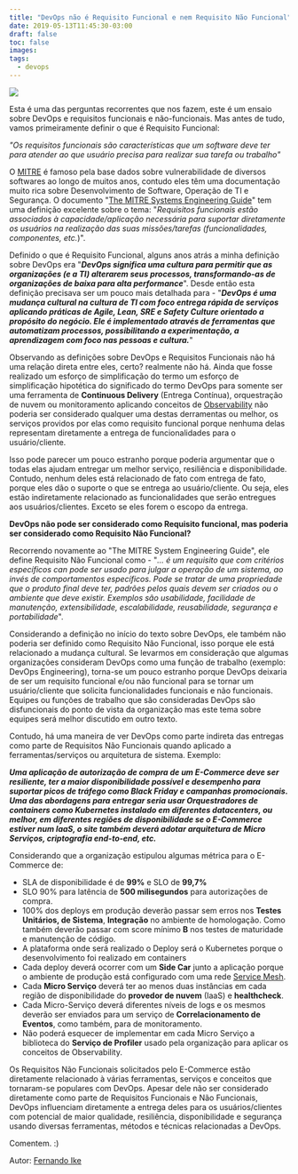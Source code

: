```yaml
---
title: "DevOps não é Requisito Funcional e nem Requisito Não Funcional"
date: 2019-05-13T11:45:30-03:00
draft: false
toc: false
images:
tags: 
  - devops
---
```

![](/images/aaron-burden-680463-unsplash.jpg)

Esta é uma das perguntas recorrentes que nos fazem, este é um ensaio sobre DevOps e requisitos funcionais e não-funcionais. Mas antes de tudo, vamos primeiramente definir o que é Requisito Funcional:

*"Os requisitos funcionais são características que um software deve ter para atender ao que usuário precisa para realizar sua tarefa ou trabalho"*

O [MITRE](https://www.mitre.org/) é famoso pela base dados sobre vulnerabilidade de diversos softwares ao longo de muitos anos, contudo eles têm uma documentação muito rica sobre Desenvolvimento de Software, Operação de TI e Segurança. O documento "[The MITRE Systems Engineering Guide](https://www.mitre.org/publications/technical-papers/the-mitre-systems-engineering-guide)" tem uma definição excelente sobre o tema: "*Requisitos funcionais estão associados à capacidade/aplicação necessária para suportar diretamente os usuários na realização das suas missões/tarefas (funcionalidades, componentes, etc.*)".

Definido o que é Requisito Funcional, alguns anos atrás a minha definição sobre DevOps era "***DevOps significa uma cultura para permitir que as organizações (e a TI) alterarem seus processos, transformando-as de organizações de baixa para alta performance***".  Desde então esta definição precisava ser um pouco mais detalhada para - "***DevOps é uma mudança cultural na cultura de TI com foco entrega rápida de serviços aplicando práticas de Agile, Lean, SRE e Safety Culture orientado a propósito do **negócio**. Ele é implementado através de ferramentas que automatizam processos, possibilitando a experimentação, a aprendizagem com foco nas pessoas e cultura.***"

Observando as definições sobre DevOps e Requisitos Funcionais não há uma relação direta entre eles, certo?  realmente não há. Ainda que fosse realizado um esforço de simplificação do termo um esforço de simplificação hipotética do significado do termo DevOps para somente ser uma ferramenta de **Continuous Delivery** (Entrega Contínua), orquestração de nuvem ou monitoramento aplicando conceitos de [Observability](https://thenewstack.io/monitoring-and-observability-whats-the-difference-and-why-does-it-matter/) não poderia ser considerado qualquer uma destas derramentas ou melhor, os serviços providos por elas como requisito funcional porque nenhuma delas representam diretamente a entrega de funcionalidades para o usuário/cliente.

Isso pode parecer um pouco estranho porque poderia argumentar que o todas elas ajudam entregar um melhor serviço, resiliência e disponibilidade. Contudo, nenhum deles está relacionado de fato com entrega de fato, porque eles dão o suporte o que se entrega ao usuário/cliente. Ou seja, eles estão indiretamente relacionado as funcionalidades que serão entregues aos usuários/clientes. Exceto se eles forem o escopo da entrega.

**DevOps não pode ser considerado como Requisito funcional, mas poderia ser considerado como Requisito Não Funcional?**

Recorrendo novamente ao "The MITRE System Engineering Guide", ele define Requisito Não Funcional como - "*... é um requisito que com critérios específicos can pode ser usado para julgar a operação de um sistema, ao invés de comportamentos específicos. Pode se tratar de uma propriedade que o produto final deve ter, padrões pelos quais devem ser criados ou o ambiente que deve existir. Exemplos são usabilidade, facilidade de manutenção, extensibilidade, escalabilidade, reusabilidade, segurança e portabilidade*".

Considerando a definição no início do texto sobre DevOps, ele também não poderia ser definido como Requisito Não Funcional, isso porque ele está relacionado a mudança cultural. Se levarmos em consideração que algumas organizações consideram DevOps como uma função de trabalho (exemplo: DevOps Engineering), torna-se um pouco estranho porque DevOps deixaria de ser um requisito funcional e/ou não funcional para se tornar um usuário/cliente que solicita funcionalidades funcionais e não funcionais. Equipes ou funções de trabalho que são consideradas DevOps são disfuncionais do ponto de vista da organização mas este tema sobre equipes será melhor discutido em outro texto.

Contudo, há uma maneira de ver DevOps como parte indireta das entregas como parte de Requisitos Não Funcionais quando aplicado a ferramentas/serviços ou arquitetura de sistema. Exemplo:

***Uma aplicação de autorização de compra de um E-Commerce deve ser resiliente, ter a maior disponibilidade possível e desempenho para suportar picos de tráfego como Black Friday e campanhas promocionais. Uma das abordagens para entregar seria usar Orquestradores de containers como Kubernetes instalado em diferentes datacenters, ou melhor, em diferentes regiões de disponibilidade se o E-Commerce estiver num IaaS, o site também deverá adotar arquitetura de Micro Serviços, criptografia end-to-end, etc.***

Considerando que a organização estipulou algumas métrica para o E-Commerce de:

* SLA de disponibilidade é de **99%** e SLO de **99,7%** 
* SLO 90% para latência de **500 milisegundos** para autorizações de compra.
* 100% dos deploys em produção deverão passar sem erros nos **Testes Unitários, de Sistema**, **Integração** no ambiente de homologação. Como também deverão passar com score mínimo **B** nos testes de maturidade e manutenção de código.
* A plataforma onde será realizado o Deploy será o Kubernetes porque o desenvolvimento foi realizado em containers
* Cada deploy deverá ocorrer com um **Side Car** junto a aplicação porque o ambiente de produção está configurado com uma rede [Service Mesh](https://istio.io/docs/concepts/what-is-istio/#what-is-a-service-mesh).
* Cada **Micro Serviço** deverá ter ao menos duas instâncias em cada região de disponibilidade do **provedor de nuvem** (IaaS) e **healthcheck**. 
* Cada Micro-Serviço deverá diferentes níveis de logs e os mesmos deverão ser enviados para um serviço de **Correlacionamento de Eventos**, como também, para de monitoramento. 
* Não poderá esquecer de implementar em cada Micro Serviço a biblioteca do **Serviço de Profiler** usado pela organização para aplicar os conceitos de Observability.

Os Requisitos Não Funcionais solicitados pelo E-Commerce estão diretamente relacionado à várias ferramentas, serviços e conceitos que tornaram-se populares com DevOps. Apesar dele não ser considerado diretamente como parte de Requisitos Funcionais e Não Funcionais, DevOps influenciam diretamente a entrega deles para os usuários/clientes com potencial de maior qualidade, resiliência, disponibilidade e segurança usando diversas ferramentas, métodos e técnicas relacionadas a DevOps.

Comentem. :)

Autor: [Fernando Ike](www.twitter.com/fernandoike)